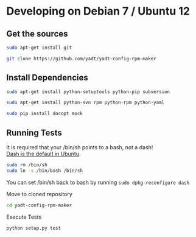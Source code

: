 # Developing on Debian 7 / Ubuntu 12

## Get the sources

```bash
sudo apt-get install git
```

```bash
git clone https://github.com/yadt/yadt-config-rpm-maker
```

## Install Dependencies

```bash
sudo apt-get install python-setuptools python-pip subversion
```

```bash
sudo apt-get install python-svn rpm python-rpm python-yaml
```

```bash
sudo pip install docopt mock
```

## Running Tests

It is required that your /bin/sh points to a bash, not a dash!  
[Dash is the default in Ubuntu](https://wiki.ubuntu.com/DashAsBinSh).
```bash
sudo rm /bin/sh
sudo ln -s /bin/bash /bin/sh
```
You can set /bin/sh back to bash by running `sudo dpkg-reconfigure dash`

Move to cloned repository
```bash
cd yadt-config-rpm-maker
```

Execute Tests
```bash
python setup.py test
```
